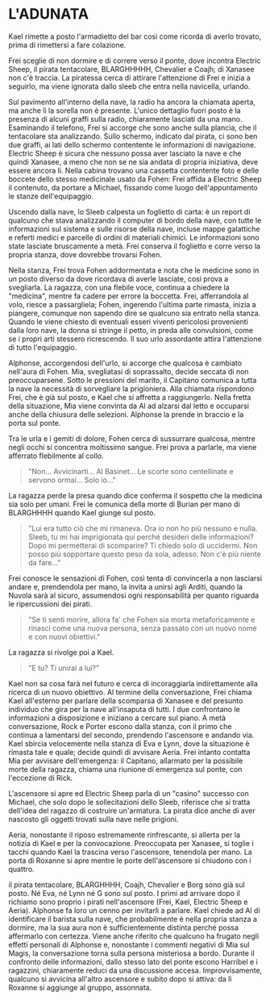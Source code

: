 # L'ADUNATA

Kael rimette a posto l'armadietto del bar così come ricorda di averlo trovato, prima di rimettersi a fare colazione.

Frei sceglie di non dormire e di correre verso il ponte, dove incontra Electric Sheep, il pirata tentacolare, BLARGHHHHH, Chevalier e Coajh; di Xanasee non c'è traccia. La piratessa cerca di attirare l'attenzione di Frei e inizia a seguirlo, ma viene ignorata dallo sleeb che entra nella navicella, urlando.

Sul pavimento all'interno della nave, la radio ha ancora la chiamata aperta, ma anche lì la sorella non è presente. L'unico dettaglio fuori posto è la presenza di alcuni graffi sulla radio, chiaramente lasciati da una mano. Esaminando il telefono, Frei si accorge che sono anche sulla plancia, che il tentacolare sta analizzando. Sullo schermo, indicato dal pirata, ci sono ben due graffi, ai lati dello schermo contentente le informazioni di navigazione. Electric Sheep è sicura che nessuno possa aver lasciato la nave e che quindi Xanasee, a meno che non se ne sia andata di propria iniziativa, deve essere ancora lì. Nella cabina trovano una cassetta contentente foto e delle boccete dello stesso medicinale usato da Fohen: Frei affida a Electric Sheep il contenuto, da portare a Michael, fissando come luogo dell'appuntamento le stanze dell'equipaggio.

Uscendo dalla nave, lo Sleeb calpesta un foglietto di carta: è un report di qualcuno che stava analizzando il computer di bordo della nave, con tutte le informazioni sul sistema e sulle risorse della nave, incluse mappe galattiche e referti medici e parcelle di ordini di materiali chimici. Le informazioni sono state lasciate bruscamente a metà. Frei conserva il foglietto e corre verso la propria stanza, dove dovrebbe trovarsi Fohen.

Nella stanza, Frei trova Fohen addormentata e nota che le medicine sono in un posto diverso da dove ricordava di averle lasciate, così prova a svegliarla. La ragazza, con una flebile voce, continua a chiedere la "medicina", mentre fa cadere per errore la boccetta. Frei, afferrandola al volo, riesce a passargliela; Fohen, ingerendo l'ultima parte rimasta, inizia a piangere, comunque non sapendo dire se qualcuno sia entrato nella stanza. Quando le viene chiesto di eventuali esseri viventi pericolosi provenienti dalla loro nave, la donna si stringe il petto, in preda alle convulsioni, come se i propri arti stessero ricrescendo. Il suo urlo assordante attira l'attenzione di tutto l'equipaggio.

Alphonse, accorgendosi dell'urlo, si accorge che qualcosa è cambiato nell'aura di Fohen. Mia, svegliatasi di soprassalto, decide seccata di non preoccuparsene. Sotto le pressioni del marito, il Capitano comunica a tutta la nave la necessità di sorvegliare la prigioniera. Alla chiamata rispondono Frei, che è già sul posto, e Kael che si affretta a raggiungerlo. Nella fretta della situazione, Mia viene convinta da Al ad alzarsi dal letto e occuparsi anche della chiusura delle selezioni. Alphonse la prende in braccio e la porta sul ponte.

Tra le urla e i gemiti di dolore, Fohen cerca di sussurrare qualcosa, mentre negli occhi si concentra moltissimo sangue. Frei prova a parlarle, ma viene afferrato flebilmente al collo.

> "Non... Avvicinarti... Al Basinet... Le scorte sono centellinate e servono ormai... Solo io..."

La ragazza perde la presa quando dice conferma il sospetto che la medicina sia solo per umani. Frei le comunica della morte di Burian per mano di BLARGHHHH quando Kael giunge sul posto. 

> "Lui era tutto ciò che mi rimaneva. Ora io non ho più nessuno e nulla. Sleeb, tu mi hai imprigionata qui perché desideri delle informazioni? Dopo mi permetterai di scomparire? Ti chiedo solo di uccidermi. Non posso più sopportare questo peso da sola, adesso. Non c'è più niente da fare..."

Frei conosce le sensazioni di Fohen, così tenta di convincerla a non lasciarsi andare e, prendendola per mano, la invita a unirsi agli Arditi, quando la Nuvola sarà al sicuro, assumendosi ogni responsabilità per quanto riguarda le ripercussioni dei pirati. 

> "Se ti senti morire, allora fa' che Fohen sia morta metaforicamente e rinasci come una nuova persona, senza passato con un nuovo nome e con nuovi obiettivi."

La ragazza si rivolge poi a Kael.

> "E tu? Ti unirai a lui?"

Kael non sa cosa farà nel futuro e cerca di incoraggiarla indirettamente alla ricerca di un nuovo obiettivo. Al termine della conversazione, Frei chiama Kael all'esterno per parlare della scomparsa di Xanasee e del presunto individuo che gira per la nave all'insaputa di tutti. I due confrontano le informazioni a disposizione e iniziano a cercare sul piano. A metà conversazione, Rock e Porter escono dalla stanza, con il primo che continua a lamentarsi del secondo, prendendo l'ascensore e andando via. Kael sbircia velocemente nella stanza di Eva e Lynn, dove la situazione è rimasta tale e quale; decide quindi di avvisare Aeria. Frei intanto contatta Mia per avvisare dell'emergenza: il Capitano, allarmato per la possibile morte della ragazza, chiama una riunione di emergenza sul ponte, con l'eccezione di Rick.

L'ascensore si apre ed Electric Sheep parla di un "casino" successo con Michael, che solo dopo le sollecitazioni dello Sleeb, riferisce che si tratta dell'idea del ragazzo di costruire un'armatura. La pirata dice anche di aver nascosto gli oggetti trovati sulla nave nelle prigioni.

Aeria, nonostante il riposo estremamente rinfrescante, si allerta per la notizia di Kael e per la convocazione. Preoccupata per Xanasee, si toglie i tacchi quando Kael la trascina verso l'ascensore, tenendola per mano. La porta di Roxanne si apre mentre le porte dell'ascensore si chiudono con i quattro.

il pirata tentacolare, BLARGHHHH, Coajh, Chevalier e Borg sono già sul posto. Né Eva, né Lynn né G sono sul posto. I primi ad arrivare dopo il richiamo sono proprio i pirati nell'ascensore (Frei, Kael, Electric Sheep e Aeria). Alphonse fa loro un cenno per invitarli a parlare. Kael chiede ad Al di identificare il barista sulla nave, che probabilmente è nella propria stanza a dormire, ma la sua aura non è sufficientemente distinta perché possa affermarlo con certezza. Viene anche riferito che qualcuno ha frugato negli effetti personali di Alphonse e, nonostante i commenti negativi di Mia sul Magis, la conversazione torna sulla persona misteriosa a bordo. Durante il confronto delle informazioni, dallo stesso lato del ponte escono Harribel e i ragazzini, chiaramente reduci da una discussione accesa. Improvvisamente, qualcuno si avvicina all'altro ascensore e subito dopo si attiva: da lì Roxanne si aggiunge al gruppo, assonnata.
